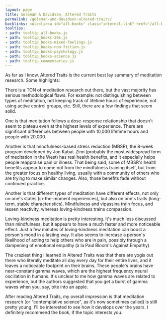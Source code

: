 ```yaml
---
layout: page
title: Goleman & Davidson, Altered Traits
permalink: /goleman-and-davidson-altered-traits/
backlinks: <ul><li><a id="all-books" class="internal-link" href="/all-books/">All books</a></li><li><a id="books-20s" class="internal-link" href="/books-20s/">20s</a></li><li><a id="books-mixed-feelings" class="internal-link" href="/books-mixed-feelings/">Mixed feelings</a></li><li><a id="books-non-fiction" class="internal-link" href="/books-non-fiction/">Non-Fiction</a></li><li><a id="books-psychology" class="internal-link" href="/books-psychology/">Psychology</a></li><li><a id="books-science" class="internal-link" href="/books-science/">Science</a></li><li><a id="commentaries" class="internal-link" href="/commentaries/">Commentaries</a></li></ul>
tooltips: 
- path: tooltip_all-books.js
- path: tooltip_books-20s.js
- path: tooltip_books-mixed-feelings.js
- path: tooltip_books-non-fiction.js
- path: tooltip_books-psychology.js
- path: tooltip_books-science.js
- path: tooltip_commentaries.js
---
```


As far as I know, Altered Traits is the current best lay summary of meditation research. Some highlights:

There is a TON of meditation research out there, but the vast majority has serious methodological flaws. For example: not distinguishing between types of meditation, not keeping track of lifetime hours of experience, not using active control groups, etc. Still, there are a few findings that seem solid. 

One is that meditation follows a dose-response relationship that doesn't seem to plateau even at the highest levels of experience. There are significant differences between people with 10,000 lifetime hours and people with 20,000.

Another is that mindfulness-based stress reduction (MBSR), the 8-week program developed by Jon Kabat-Zinn (probably the most widespread form of meditation in the West) has real health benefits, and it especially helps people reappraise pain or illness. That being said, some of MBSR's health benefits appear to come not from the mindfulness training itself, but from the greater focus on healthy living, usually with a community of others who are trying to make similar changes. Also, those benefits fade without continued practice.

Another is that different types of meditation have different effects, not only on one's states (in-the-moment experiences), but also on one's traits (long-term, stable characteristics). Mindfulness and vipassina train focus, and lessen reactivity, whereas loving-kindness trains compassion.

Loving-kindness meditation is pretty interesting. It's much less discussed than mindfulness, but it appears to have a much faster and more noticeable effect. Just a few minutes of loving-kindness meditation can boost a person's mood in a lasting way. It also seems to increase a person's likelihood of acting to help others who are in pain, possibly through a dampening of emotional empathy (à la Paul Bloom's Against Empathy).

The craziest thing I learned in Altered Traits was that there are yogis out there who literally meditate all day every day for their entire lives, and it leaves a noticeable footprint on their brains. These people's brains have near-constant gamma waves, which are the highest frequency neural oscillation in humans. It's unclear to me how gamma waves are related to experience, but the authors suggested that you get a burst of gamma waves when you, say, bite into an apple.

After reading Altered Traits, my overall impression is that meditation research (or "contemplative science", as it's now sometimes called) is still pretty young. I'll be interested to see how it develops over the years. I definitely recommend the book, if the topic interests you.